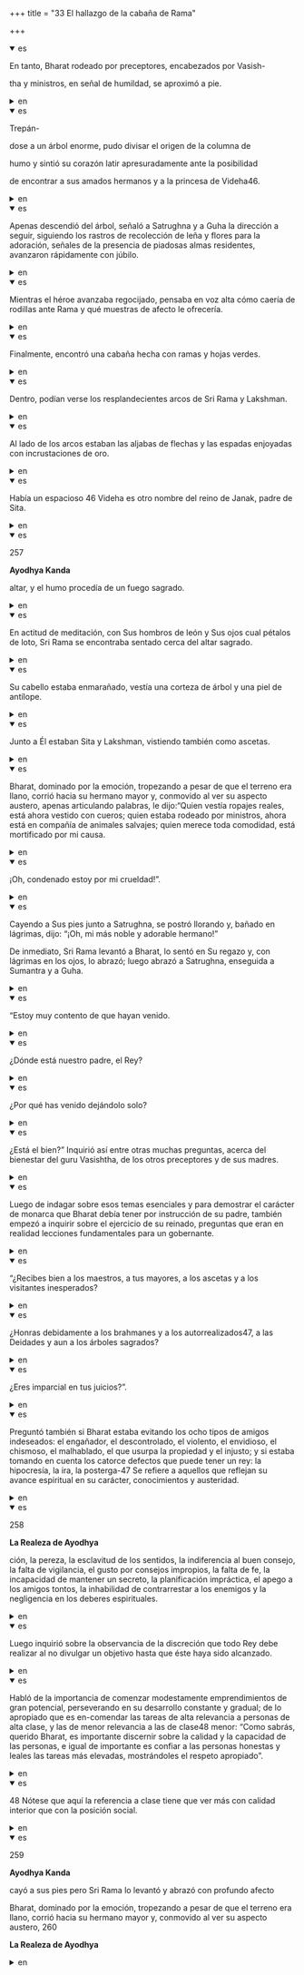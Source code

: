 +++
title = "33 El hallazgo de la cabaña de Rama"

+++
<details open><summary>es</summary>

En tanto, Bharat rodeado por preceptores, encabezados por Vasish-

tha y ministros, en señal de humildad, se aproximó a pie.
</details>

<details><summary>en</summary>

Meanwhile, Bharat surrounded by preceptors, headed by Vasishtha and ministers, as a sign of humility, approached foot.
</details>

<details open><summary>es</summary>

Trepán-

dose a un árbol enorme, pudo divisar el origen de la columna de 

humo y sintió su corazón latir apresuradamente ante la posibilidad 

de encontrar a sus amados hermanos y a la princesa de Videha46.
</details>

<details><summary>en</summary>

Trepán-

 to a huge tree, could see the origin of the column of

 smoke and felt his heart be up hurriedly at the possibility

 to find his beloved brothers and the princess of Videha46.
</details>

<details open><summary>es</summary>

Apenas descendió del árbol, señaló a Satrughna y a Guha la dirección a seguir, siguiendo los rastros de recolección de leña y flores para la adoración, señales de la presencia de piadosas almas residentes, avanzaron rápidamente con júbilo.
</details>

<details><summary>en</summary>

As soon as he descended from the tree, he pointed to Satrughna and Guha to follow, following the traces of firewood and flowers for adoration, signs of the presence of pious resident souls, they quickly advanced with joy.
</details>

<details open><summary>es</summary>

Mientras el héroe avanzaba regocijado, pensaba en voz alta cómo caería de rodillas ante Rama y qué muestras de afecto le ofrecería.
</details>

<details><summary>en</summary>

While the hero advanced rejoicing, he thought out loud how he would fall on the knees before Rama and what signs of affection would offer him.
</details>

<details open><summary>es</summary>

Finalmente, encontró una cabaña hecha con ramas y hojas verdes.
</details>

<details><summary>en</summary>

Finally, he found a cabin made with green branches and leaves.
</details>

<details open><summary>es</summary>

Dentro, podían verse los resplandecientes arcos de Sri Rama y Lakshman.
</details>

<details><summary>en</summary>

Inside, the glowing arches of Sri Rama and Lakshman could be seen.
</details>

<details open><summary>es</summary>

Al lado de los arcos estaban las aljabas de flechas y las espadas enjoyadas con incrustaciones de oro.
</details>

<details><summary>en</summary>

Next to the arches were the arrow aljabas and the swords underwater with gold inlays.
</details>

<details open><summary>es</summary>

Había un espacioso 46 Videha es otro nombre del reino de Janak, padre de Sita.
</details>

<details><summary>en</summary>

There was a spacious 46 videha is another name of the kingdom of Janak, father of Sita.
</details>

<details open><summary>es</summary>

257

**Ayodhya Kanda**

altar, y el humo procedía de un fuego sagrado.
</details>

<details><summary>en</summary>

257

 ** Ayodhya Kanda **

 Altar, and the smoke came from a sacred fire.
</details>

<details open><summary>es</summary>

En actitud de meditación, con Sus hombros de león y Sus ojos cual pétalos de loto, Sri Rama se encontraba sentado cerca del altar sagrado.
</details>

<details><summary>en</summary>

In an attitude of meditation, with his shoulders of León and his eyes like lotus petals, Sri Rama was sitting near the sacred altar.
</details>

<details open><summary>es</summary>

Su cabello estaba enmarañado, vestía una corteza de árbol y una piel de antílope.
</details>

<details><summary>en</summary>

His hair was tangled, he wore a tree bark and an antelope skin.
</details>

<details open><summary>es</summary>

Junto a Él estaban Sita y Lakshman, vistiendo también como ascetas.
</details>

<details><summary>en</summary>

Next to him were Sita and Lakshman, also wearing as ascetics.
</details>

<details open><summary>es</summary>

Bharat, dominado por la emoción, tropezando a pesar de que el terreno era llano, corrió hacia su hermano mayor y, conmovido al ver su aspecto austero, apenas articulando palabras, le dijo:“Quien vestía ropajes reales, está ahora vestido con cueros; quien estaba rodeado por ministros, ahora está en compañía de animales salvajes; quien merece toda comodidad, está mortificado por mi causa.
</details>

<details><summary>en</summary>

Bharat, dominated by emotion, stumbling despite the fact that the land was flat, he ran towards his older brother and, moved to see his austere appearance, just articulating words, he said: “Who dressed real clothes, is now dressed in leather; Who was surrounded by ministers, is now in the company of wild animals; Who deserves all comfort, is mortified by my cause.
</details>

<details open><summary>es</summary>

¡Oh, condenado estoy por mi crueldad\!”.
</details>

<details><summary>en</summary>

Oh, convicted I am for my cruelty \! ”
</details>

<details open><summary>es</summary>

Cayendo a Sus pies junto a Satrughna, se postró llorando y, bañado en lágrimas, dijo: “¡Oh, mi más noble y adorable hermano\!” 

De inmediato, Sri Rama levantó a Bharat, lo sentó en Su regazo y, con lágrimas en los ojos, lo abrazó; luego abrazó a Satrughna, enseguida a Sumantra y a Guha.
</details>

<details><summary>en</summary>

Falling at his feet next to Satrughna, he prostrated crying and, bathed in tears, said: "Oh, my most noble and adorable brother \!"

 Immediately, Sri Rama lifted Bharat, sat on his lap and, with tears in his eyes, hugged him; Then he hugged Satrughna, immediately to Sumantra and Guha.
</details>

<details open><summary>es</summary>

“Estoy muy contento de que hayan venido.
</details>

<details><summary>en</summary>

“I am very happy that they have come.
</details>

<details open><summary>es</summary>

¿Dónde está nuestro padre, el Rey?
</details>

<details><summary>en</summary>

Where is our father, the king?
</details>

<details open><summary>es</summary>

¿Por qué has venido dejándolo solo?
</details>

<details><summary>en</summary>

Why have you left it alone?
</details>

<details open><summary>es</summary>

¿Está el bien?” Inquirió así entre otras muchas preguntas, acerca del bienestar del guru Vasishtha, de los otros preceptores y de sus madres.
</details>

<details><summary>en</summary>

Is good? " He thus inquired among many other questions, about the well -being of Guru Vasishtha, the other preceptors and their mothers.
</details>

<details open><summary>es</summary>

Luego de indagar sobre esos temas esenciales y para demostrar el carácter de monarca que Bharat debía tener por instrucción de su padre, también empezó a inquirir sobre el ejercicio de su reinado, preguntas que eran en realidad lecciones fundamentales para un gobernante.
</details>

<details><summary>en</summary>

After inquire about these essential issues and to demonstrate the character of monarch that Bharat should have as instruction of his father, he also began to inquire about the exercise of his reign, questions that were actually fundamental lessons for a ruler.
</details>

<details open><summary>es</summary>

“¿Recibes bien a los maestros, a tus mayores, a los ascetas y a los visitantes inesperados?
</details>

<details><summary>en</summary>

“Do you receive the teachers well, your elders, ascetics and unexpected visitors?
</details>

<details open><summary>es</summary>

¿Honras debidamente a los brahmanes y a los autorrealizados47, a las Deidades y aun a los árboles sagrados?
</details>

<details><summary>en</summary>

Will you honor the Brahmins and the self -realized47, to the deities and even the sacred trees?
</details>

<details open><summary>es</summary>

¿Eres imparcial en tus juicios?”.
</details>

<details><summary>en</summary>

Are you impartial in your judgments?
</details>

<details open><summary>es</summary>

Preguntó también si Bharat estaba evitando los ocho tipos de amigos indeseados: el engañador, el descontrolado, el violento, el envidioso, el chismoso, el malhablado, el que usurpa la propiedad y el injusto; y si estaba tomando en cuenta los catorce defectos que puede tener un rey: la hipocresía, la ira, la posterga-47 Se refiere a aquellos que reflejan su avance espiritual en su carácter, conocimientos y austeridad.
</details>

<details><summary>en</summary>

He also asked if Bharat was avoiding the eight types of unwanted friends: the deceiver, the uncontrolled, the violent, the envious, the gossip, the evil one, the one who usurps the property and the unfair; And if I was taking into account the fourteen defects that a king can have: hypocrisy, anger, postpon-47 refers to those who reflect their spiritual advance in their character, knowledge and austerity.
</details>

<details open><summary>es</summary>

258

**La Realeza de Ayodhya**

ción, la pereza, la esclavitud de los sentidos, la indiferencia al buen consejo, la falta de vigilancia, el gusto por consejos impropios, la falta de fe, la incapacidad de mantener un secreto, la planificación impráctica, el apego a los amigos tontos, la inhabilidad de contrarrestar a los enemigos y la negligencia en los deberes espirituales.
</details>

<details><summary>en</summary>

258

 ** The royalty of Ayodhya **

 tion, laziness, slavery of the senses, indifference to good advice, lack of surveillance, taste for improper advice, lack of faith, the inability to maintain a secret, impractical planning, attachment to silly friends , the inability of counteracting enemies and negligence in spiritual duties.
</details>

<details open><summary>es</summary>

Luego inquirió sobre la observancia de la discreción que todo Rey debe realizar al no divulgar un objetivo hasta que éste haya sido alcanzado.
</details>

<details><summary>en</summary>

Then he inquired about the observance of the discretion that every king must make by not disseminating an objective until he has been achieved.
</details>

<details open><summary>es</summary>

Habló de la importancia de comenzar modestamente emprendimientos de gran potencial, perseverando en su desarrollo constante y gradual; de lo apropiado que es en-comendar las tareas de alta relevancia a personas de alta clase, y las de menor relevancia a las de clase48 menor: “Como sabrás, querido Bharat, es importante discernir sobre la calidad y la capacidad de las personas, e igual de importante es confiar a las personas honestas y leales las tareas más elevadas, mostrándoles el respeto apropiado”.
</details>

<details><summary>en</summary>

He spoke of the importance of modestly starting entrepreneurships of great potential, persevering in their constant and gradual development; As appropriate that it is to take high relevance tasks to high-class people, and those of less relevance to those of class 48: “As you know, dear Bharat, it is important to discern about the quality and ability of people, And just as important is to trust honest and loyal people the highest tasks, showing appropriate respect. ”
</details>

<details open><summary>es</summary>

48 Nótese que aquí la referencia a clase tiene que ver más con calidad interior que con la posición social.
</details>

<details><summary>en</summary>

48 Note that here the reference to class has more to do with interior quality than with the social position.
</details>

<details open><summary>es</summary>

259

**Ayodhya Kanda**

cayó a sus pies pero Sri Rama lo levantó y abrazó con profundo afecto

Bharat, dominado por la emoción, tropezando a pesar de que el terreno era llano, corrió hacia su hermano mayor y, conmovido al ver su aspecto austero, 260

**La Realeza de Ayodhya**
</details>

<details><summary>en</summary>

259

 ** Ayodhya Kanda **

 fell at his feet but Sri Rama lifted him and hugged with deep affection

 Bharat, dominated by emotion, stumbling despite the fact that the land was flat, he ran towards his older brother and, moved to see his austere appearance, 260

 ** The royalty of Ayodhya **
</details>